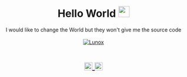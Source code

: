 <!-- Title -->
<h1 align="center">Hello World 
   <img src="https://raw.githubusercontent.com/iampavangandhi/iampavangandhi/master/gifs/Hi.gif" 
      width="30px">
   </h2>
</h1>
<!-- Quote -->
<p align="center">
   I would like to change the World but they won't give me the source code
   <br>
   <br>
   <a href="https://github.com/Lunox-code?tab=repositories">
   <img align="center" 
      src="https://github-readme-stats.vercel.app/api/top-langs/?username=Lunox-code&layout=compact&show_icons=true&title_color=81a1c0&icon_color=79ff97&text_color=d5dbe6&bg_color=2e3440" 
      alt='Lunox's favorite languages" />
   </a>
   <!-- Social Network -->
<h1 align="center">
   <a href="https://www.instagram.com/lunox.code/">
   <img align="center" 
      alt="Lunox's Instagram" 
      width="22px" 
      src="https://user-images.githubusercontent.com/55005374/103146167-0b04ac00-470b-11eb-84fc-db4b7299e4ef.png" />
   </a>
   <a href="https://www.linkedin.com/in/lunox/">
   <img align="center" 
      alt="Linkdein" 
      width="22px" 
      src="https://user-images.githubusercontent.com/55005374/103146171-312a4c00-470b-11eb-8839-992580bb8206.png" />
   </a>
</h1>

